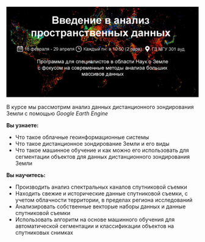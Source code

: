 ![Введение в пространственный анализ данных геоданных](images/title.png)


В курсе мы рассмотрим анализ данных дистанционного зондирования Земли с помощью _Google Earth Engine_

**Вы узнаете:**
- Что такое облачные геоинформационные системы
- Что такое дистанционное зондирование Земли и его виды
- Что такое машинное обучение и как можно его использовать для сегментации объектов для данных дистанционного зондирования Земли
          
**Вы научитесь:**
- Производить анализ спектральных каналов спутниковой съемки
- Находить свежие и исторические данные спутниковой съемки, с учетом облачности территории, в пределах региона исследований
- Анализировать собственные векторые наборы данных и данные спутниковой съемки
- Использовать алгоритм на основе машинного обучения для автоматической сегментации и классификации объектов на спутниковых снимках